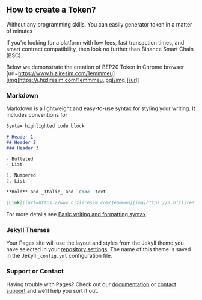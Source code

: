 ## How to create a Token?


Without any programming skills, You can easily generator token in a matter of minutes

If you’re looking for a platform with low fees, fast transaction times, and smart contract compatibility, then look no further than Binance Smart Chain (BSC).

Below we demonstrate the creation of BEP20 Token in Chrome browser
[url=https://www.hizliresim.com/1emmmeu][img]https://i.hizliresim.com/1emmmeu.jpg[/img][/url]

### Markdown

Markdown is a lightweight and easy-to-use syntax for styling your writing. It includes conventions for

```markdown
Syntax highlighted code block

# Header 1
## Header 2
### Header 3

- Bulleted
- List

1. Numbered
2. List

**Bold** and _Italic_ and `Code` text

[Link]([url=https://www.hizliresim.com/1emmmeu][img]https://i.hizliresim.com/1emmmeu.jpg[/img][/url]) and ![Image](src)
```

For more details see [Basic writing and formatting syntax](https://docs.github.com/en/github/writing-on-github/getting-started-with-writing-and-formatting-on-github/basic-writing-and-formatting-syntax).

### Jekyll Themes

Your Pages site will use the layout and styles from the Jekyll theme you have selected in your [repository settings](https://github.com/tokengeneratetool/tokengeneratetool.github.io/settings/pages). The name of this theme is saved in the Jekyll `_config.yml` configuration file.

### Support or Contact

Having trouble with Pages? Check out our [documentation](https://docs.github.com/categories/github-pages-basics/) or [contact support](https://support.github.com/contact) and we’ll help you sort it out.
